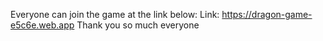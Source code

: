 Everyone can join the game at the link below:
Link: https://dragon-game-e5c6e.web.app
Thank you so much everyone
